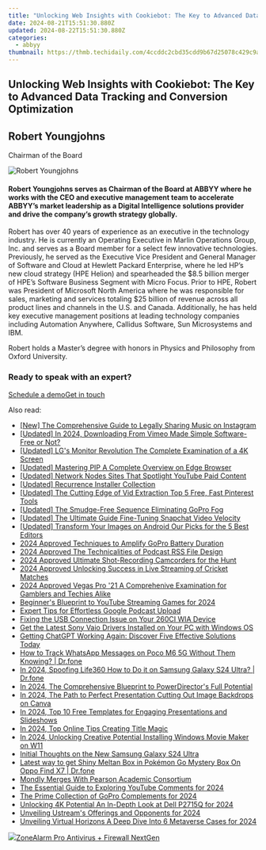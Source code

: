 ```yaml
---
title: "Unlocking Web Insights with Cookiebot: The Key to Advanced Data Tracking and Conversion Optimization"
date: 2024-08-21T15:51:30.880Z
updated: 2024-08-22T15:51:30.880Z
categories:
  - abbyy
thumbnail: https://thmb.techidaily.com/4ccddc2cbd35cdd9b67d25078c429c9af70b9857f2a9c36b863ed5899c4ce463.jpg
---
```


## Unlocking Web Insights with Cookiebot: The Key to Advanced Data Tracking and Conversion Optimization

## Robert Youngjohns

Chairman of the Board

![Robert Youngjohns](https://content.abbyy.com/-/media/project/abbyy/abbyy/company/management/headshots/cards-headshots/1486x836-robert-youngjohns.jpg?h=836&iar=0&w=1486)

#### Robert Youngjohns serves as Chairman of the Board at ABBYY where he works with the CEO and executive management team to accelerate ABBYY’s market leadership as a Digital Intelligence solutions provider and drive the company’s growth strategy globally.

Robert has over 40 years of experience as an executive in the technology industry. He is currently an Operating Executive in Marlin Operations Group, Inc. and serves as a Board member for a select few innovative technologies. Previously, he served as the Executive Vice President and General Manager of Software and Cloud at Hewlett Packard Enterprise, where he led HP’s new cloud strategy (HPE Helion) and spearheaded the $8.5 billion merger of HPE’s Software Business Segment with Micro Focus. Prior to HPE, Robert was President of Microsoft North America where he was responsible for sales, marketing and services totaling $25 billion of revenue across all product lines and channels in the U.S. and Canada. Additionally, he has held key executive management positions at leading technology companies including Automation Anywhere, Callidus Software, Sun Microsystems and IBM.

Robert holds a Master’s degree with honors in Physics and Philosophy from Oxford University.

### Ready to speak with an expert?

[Schedule a demo](https://tools.techidaily.com/abbyy/products/)[Get in touch](https://tools.techidaily.com/abbyy/products/)

<ins class="adsbygoogle"
     style="display:block"
     data-ad-format="autorelaxed"
     data-ad-client="ca-pub-7571918770474297"
     data-ad-slot="1223367746"></ins>



<ins class="adsbygoogle"
     style="display:block"
     data-ad-client="ca-pub-7571918770474297"
     data-ad-slot="8358498916"
     data-ad-format="auto"
     data-full-width-responsive="true"></ins>

<span class="atpl-alsoreadstyle">Also read:</span>
<div><ul>
<li><a href="https://some-tips.techidaily.com/new-the-comprehensive-guide-to-legally-sharing-music-on-instagram/"><u>[New] The Comprehensive Guide to Legally Sharing Music on Instagram</u></a></li>
<li><a href="https://vimeo-videos.techidaily.com/updated-in-2024-downloading-from-vimeo-made-simple-software-free-or-not/"><u>[Updated] In 2024, Downloading From Vimeo Made Simple  Software-Free or Not?</u></a></li>
<li><a href="https://some-tips.techidaily.com/updated-lgs-monitor-revolution-the-complete-examination-of-a-4k-screen/"><u>[Updated] LG's Monitor Revolution  The Complete Examination of a 4K Screen</u></a></li>
<li><a href="https://some-tips.techidaily.com/updated-mastering-pip-a-complete-overview-on-edge-browser/"><u>[Updated] Mastering PIP  A Complete Overview on Edge Browser</u></a></li>
<li><a href="https://youtube-blog.techidaily.com/ed-network-nodes-sites-that-spotlight-youtube-paid-content/"><u>[Updated] Network Nodes  Sites That Spotlight YouTube Paid Content</u></a></li>
<li><a href="https://some-tips.techidaily.com/updated-recurrence-installer-collection/"><u>[Updated] Recurrence Installer Collection</u></a></li>
<li><a href="https://some-tips.techidaily.com/updated-the-cutting-edge-of-vid-extraction-top-5-free-fast-pinterest-tools/"><u>[Updated] The Cutting Edge of Vid Extraction  Top 5 Free, Fast Pinterest Tools</u></a></li>
<li><a href="https://some-tips.techidaily.com/updated-the-smudge-free-sequence-eliminating-gopro-fog/"><u>[Updated] The Smudge-Free Sequence  Eliminating GoPro Fog</u></a></li>
<li><a href="https://some-tips.techidaily.com/updated-the-ultimate-guide-fine-tuning-snapchat-video-velocity/"><u>[Updated] The Ultimate Guide  Fine-Tuning Snapchat Video Velocity</u></a></li>
<li><a href="https://some-tips.techidaily.com/updated-transform-your-images-on-android-our-picks-for-the-5-best-editors/"><u>[Updated] Transform Your Images on Android  Our Picks for the 5 Best Editors</u></a></li>
<li><a href="https://some-tips.techidaily.com/2024-approved-techniques-to-amplify-gopro-battery-duration/"><u>2024 Approved  Techniques to Amplify GoPro Battery Duration</u></a></li>
<li><a href="https://some-tips.techidaily.com/2024-approved-the-technicalities-of-podcast-rss-file-design/"><u>2024 Approved  The Technicalities of Podcast RSS File Design</u></a></li>
<li><a href="https://fox-hovers.techidaily.com/2024-approved-ultimate-shot-recording-camcorders-for-the-hunt/"><u>2024 Approved  Ultimate Shot-Recording Camcorders for the Hunt</u></a></li>
<li><a href="https://some-tips.techidaily.com/2024-approved-unlocking-success-in-live-streaming-of-cricket-matches/"><u>2024 Approved  Unlocking Success in Live Streaming of Cricket Matches</u></a></li>
<li><a href="https://some-tips.techidaily.com/2024-approved-vegas-pro-21-a-comprehenive-examination-for-gamblers-and-techies-alike/"><u>2024 Approved  Vegas Pro '21  A Comprehenive Examination for Gamblers and Techies Alike</u></a></li>
<li><a href="https://youtube-videos.techidaily.com/beginners-blueprint-to-youtube-streaming-games-for-2024/"><u>Beginner's Blueprint to YouTube Streaming Games for 2024</u></a></li>
<li><a href="https://extra-lessons.techidaily.com/expert-tips-for-effortless-google-podcast-upload/"><u>Expert Tips for Effortless Google Podcast Upload</u></a></li>
<li><a href="https://driver-download.techidaily.com/fixing-the-usb-connection-issue-on-your-260ci-wia-device/"><u>Fixing the USB Connection Issue on Your 260CI WIA Device</u></a></li>
<li><a href="https://win-dash.techidaily.com/get-the-latest-sony-vaio-drivers-installed-on-your-pc-with-windows-os/"><u>Get the Latest Sony Vaio Drivers Installed on Your PC with Windows OS</u></a></li>
<li><a href="https://techidaily.com/getting-chatgpt-working-again-discover-five-effective-solutions-today/"><u>Getting ChatGPT Working Again: Discover Five Effective Solutions Today</u></a></li>
<li><a href="https://android-location-track.techidaily.com/how-to-track-whatsapp-messages-on-poco-m6-5g-without-them-knowing-drfone-by-drfone-virtual-android/"><u>How to Track WhatsApp Messages on Poco M6 5G Without Them Knowing? | Dr.fone</u></a></li>
<li><a href="https://phone-solutions.techidaily.com/in-2024-spoofing-life360-how-to-do-it-on-samsung-galaxy-s24-ultra-drfone-by-drfone-virtual-android/"><u>In 2024, Spoofing Life360 How to Do it on Samsung Galaxy S24 Ultra? | Dr.fone</u></a></li>
<li><a href="https://some-tips.techidaily.com/in-2024-the-comprehensive-blueprint-to-powerdirectors-full-potential/"><u>In 2024, The Comprehensive Blueprint to PowerDirector's Full Potential</u></a></li>
<li><a href="https://some-tips.techidaily.com/in-2024-the-path-to-perfect-presentation-cutting-out-image-backdrops-on-canva/"><u>In 2024, The Path to Perfect Presentation  Cutting Out Image Backdrops on Canva</u></a></li>
<li><a href="https://some-tips.techidaily.com/in-2024-top-10-free-templates-for-engaging-presentations-and-slideshows/"><u>In 2024, Top 10 Free Templates for Engaging Presentations and Slideshows</u></a></li>
<li><a href="https://some-tips.techidaily.com/in-2024-top-online-tips-creating-title-magic/"><u>In 2024, Top Online Tips  Creating Title Magic</u></a></li>
<li><a href="https://some-tips.techidaily.com/in-2024-unlocking-creative-potential-installing-windows-movie-maker-on-w11/"><u>In 2024, Unlocking Creative Potential  Installing Windows Movie Maker on W11</u></a></li>
<li><a href="https://buynow-tips.techidaily.com/initial-thoughts-on-the-new-samsung-galaxy-s24-ultra/"><u>Initial Thoughts on the New Samsung Galaxy S24 Ultra</u></a></li>
<li><a href="https://android-pokemon-go.techidaily.com/latest-way-to-get-shiny-meltan-box-in-pokemon-go-mystery-box-on-oppo-find-x7-drfone-by-drfone-virtual-android/"><u>Latest way to get Shiny Meltan Box in Pokémon Go Mystery Box On Oppo Find X7 | Dr.fone</u></a></li>
<li><a href="https://mondly-stories.techidaily.com/mondly-merges-with-pearson-academic-consortium/"><u>Mondly Merges With Pearson Academic Consortium</u></a></li>
<li><a href="https://some-tips.techidaily.com/the-essential-guide-to-exploring-youtube-comments-for-2024/"><u>The Essential Guide to Exploring YouTube Comments for 2024</u></a></li>
<li><a href="https://some-tips.techidaily.com/the-prime-collection-of-gopro-complements-for-2024/"><u>The Prime Collection of GoPro Complements for 2024</u></a></li>
<li><a href="https://some-tips.techidaily.com/unlocking-4k-potential-an-in-depth-look-at-dell-p2715q-for-2024/"><u>Unlocking 4K Potential  An In-Depth Look at Dell P2715Q for 2024</u></a></li>
<li><a href="https://some-tips.techidaily.com/unveiling-ustreams-offerings-and-opponents-for-2024/"><u>Unveiling Ustream's Offerings and Opponents for 2024</u></a></li>
<li><a href="https://some-tips.techidaily.com/unveiling-virtual-horizons-a-deep-dive-into-6-metaverse-cases-for-2024/"><u>Unveiling Virtual Horizons  A Deep Dive Into 6 Metaverse Cases for 2024</u></a></li>
</ul></div>

<!-- affiliate ads begin -->
<a href="https://estore.zonealarm.com/order/checkout.php?PRODS=38658749&QTY=1&AFFILIATE=108875&CART=1"><img src="https://sc1.checkpoint.com/sc1/za/images/boxes/pa_500.png" border="0">ZoneAlarm Pro Antivirus + Firewall NextGen</a>
<!-- affiliate ads end -->